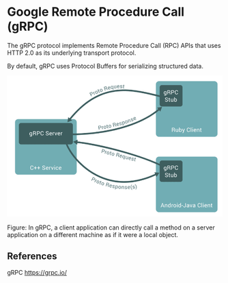 # Google Remote Procedure Call (gRPC)

The gRPC protocol implements Remote Procedure Call (RPC) APIs that uses HTTP 2.0 as its underlying transport protocol.

By default, gRPC uses Protocol Buffers for serializing structured data.

![alt text](https://github.com/jylhakos/InternetOfThings/blob/main/Messaging/gRPC/GRPC.png?raw=true)

Figure: In gRPC, a client application can directly call a method on a server application on a different machine as if it were a local object.

## References

gRPC https://grpc.io/